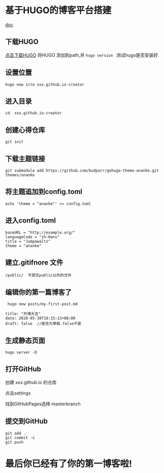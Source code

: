 # 基于HUGO的博客平台搭建

[doc](https://gohugo.io/getting-started/quick-start/)

## 下载HUGO
 [点击下载HUGO](https://github.com/gohugoio/hugo/releases)
将HUGO 添加到path,并 ``` hugo version  ``` 测试hugo是否安装好.

 ##  设置位置
    hugo new site xxx.github.io-creator 

## 进入目录
    cd  xxx.github.io-creator 

## 创建心得仓库
    git init

##  下载主题链接
    git submodule add https://github.com/budparr/gohugo-theme-ananke.git themes/ananke 

## 将主题追加到config.toml
    echo 'theme = "ananke"' >> config.toml 

##  进入config.toml
``` 
baseURL = "http://example.org/"  
languageCode = "zh-Hans" 
title = "Jumpawaltz"
theme = "ananke"  
```
## 建立.gitifnore 文件
    /public/  不提交public以外的文件

## 编辑你的第一篇博客了
     hugo new posts/my-first-post.md 

```
title: "开博大吉"
date: 2020-05-30T19:15:13+08:00
draft: false  //是否为草稿.false不是
```

## 生成静态页面
    hugo server -D 

## 打开GitHub 
创建 xxx.github.io 的仓库

点击settings

找到GitHubPages选择 masterbranch    

## 提交到GitHub 
    git add .
    git commit -v 
    git push

# 最后你已经有了你的第一博客啦!
